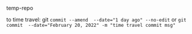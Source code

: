 temp-repo

to time travel: git `commit --amend  --date="1 day ago" --no-edit`
or `git commit  --date="February 20, 2022" -m "time travel commit msg"`
